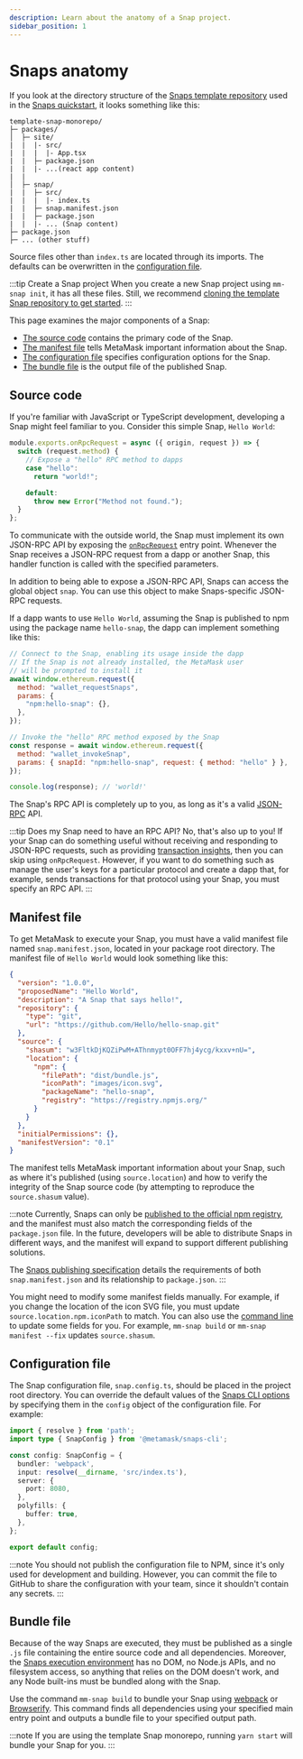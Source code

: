 ```yaml
---
description: Learn about the anatomy of a Snap project.
sidebar_position: 1
---
```


# Snaps anatomy

If you look at the directory structure of the
[Snaps template repository](https://github.com/MetaMask/template-snap-monorepo) used in the
[Snaps quickstart](../get-started/quickstart.mdx), it looks something like this:

```text
template-snap-monorepo/
├─ packages/
│  ├─ site/
|  |  |- src/
|  |  |  |- App.tsx
|  |  ├─ package.json
|  |  |- ...(react app content)
|  |
│  ├─ snap/
|  |  ├─ src/
|  |  |  |- index.ts
|  |  ├─ snap.manifest.json
|  |  ├─ package.json
|  |  |- ... (Snap content)
├─ package.json
├─ ... (other stuff)
```

Source files other than `index.ts` are located through its imports.
The defaults can be overwritten in the [configuration file](#configuration-file).

:::tip Create a Snap project
When you create a new Snap project using `mm-snap init`, it has all these files.
Still, we recommend
[cloning the template Snap repository to get started](../get-started/quickstart.mdx).
:::

This page examines the major components of a Snap:

- [The source code](#source-code) contains the primary code of the Snap.
- [The manifest file](#manifest-file) tells MetaMask important information about the Snap.
- [The configuration file](#configuration-file) specifies configuration options for the Snap.
- [The bundle file](#bundle-file) is the output file of the published Snap.

## Source code

If you're familiar with JavaScript or TypeScript development, developing a Snap might feel familiar
to you.
Consider this simple Snap, `Hello World`:

```typescript title="index.ts"
module.exports.onRpcRequest = async ({ origin, request }) => {
  switch (request.method) {
    // Expose a "hello" RPC method to dapps
    case "hello":
      return "world!";

    default:
      throw new Error("Method not found.");
  }
};
```

To communicate with the outside world, the Snap must implement its own JSON-RPC API by exposing the
[`onRpcRequest`](../reference/entry-points.md#onrpcrequest) entry point.
Whenever the Snap receives a JSON-RPC request from a dapp or another Snap, this handler function is
called with the specified parameters.

In addition to being able to expose a JSON-RPC API, Snaps can access the global object `snap`.
You can use this object to make Snaps-specific JSON-RPC requests.

If a dapp wants to use `Hello World`, assuming the Snap is published to npm using the package name `hello-snap`, the dapp can implement something like this:

```javascript
// Connect to the Snap, enabling its usage inside the dapp
// If the Snap is not already installed, the MetaMask user 
// will be prompted to install it
await window.ethereum.request({
  method: "wallet_requestSnaps",
  params: {
    "npm:hello-snap": {},
  },
});

// Invoke the "hello" RPC method exposed by the Snap
const response = await window.ethereum.request({
  method: "wallet_invokeSnap",
  params: { snapId: "npm:hello-snap", request: { method: "hello" } },
});

console.log(response); // 'world!'
```

The Snap's RPC API is completely up to you, as long as it's a valid
[JSON-RPC](https://www.jsonrpc.org/specification) API.

:::tip Does my Snap need to have an RPC API?
No, that's also up to you!
If your Snap can do something useful without receiving and responding to JSON-RPC requests, such as
providing [transaction insights](../reference/entry-points.md#ontransaction), then you can skip
using `onRpcRequest`.
However, if you want to do something such as manage the user's keys for a particular protocol and
create a dapp that, for example, sends transactions for that protocol using your Snap, you must
specify an RPC API.
:::

## Manifest file

To get MetaMask to execute your Snap, you must have a valid manifest file named `snap.manifest.json`,
located in your package root directory.
The manifest file of `Hello World` would look something like this:

```json
{
  "version": "1.0.0",
  "proposedName": "Hello World",
  "description": "A Snap that says hello!",
  "repository": {
    "type": "git",
    "url": "https://github.com/Hello/hello-snap.git"
  },
  "source": {
    "shasum": "w3FltkDjKQZiPwM+AThnmypt0OFF7hj4ycg/kxxv+nU=",
    "location": {
      "npm": {
        "filePath": "dist/bundle.js",
        "iconPath": "images/icon.svg",
        "packageName": "hello-snap",
        "registry": "https://registry.npmjs.org/"
      }
    }
  },
  "initialPermissions": {},
  "manifestVersion": "0.1"
}
```

The manifest tells MetaMask important information about your Snap, such as where it's published
(using `source.location`) and how to verify the integrity of the Snap source code (by attempting to
reproduce the `source.shasum` value).

:::note
Currently, Snaps can only be
[published to the official npm registry](https://docs.npmjs.com/packages-and-modules/contributing-packages-to-the-registry),
and the manifest must also match the corresponding fields of the `package.json` file.
In the future, developers will be able to distribute Snaps in different ways, and the manifest will
expand to support different publishing solutions.

The [Snaps publishing specification](https://github.com/MetaMask/SIPs/blob/main/SIPS/sip-9.md)
details the requirements of both `snap.manifest.json` and its relationship to `package.json`.
:::

You might need to modify some manifest fields manually.
For example, if you change the location of the icon SVG file, you must update
`source.location.npm.iconPath` to match.
You can also use the [command line](../reference/cli/index.md) to update some fields for you.
For example, `mm-snap build` or `mm-snap manifest --fix` updates `source.shasum`.

## Configuration file

The Snap configuration file, `snap.config.ts`, should be placed in the project root directory.
You can override the default values of the [Snaps CLI options](../reference/cli/options.md) by specifying
them in the `config` object of the configuration file.
For example:

```ts
import { resolve } from 'path';
import type { SnapConfig } from '@metamask/snaps-cli';

const config: SnapConfig = {
  bundler: 'webpack',
  input: resolve(__dirname, 'src/index.ts'),
  server: {
    port: 8080,
  },
  polyfills: {
    buffer: true,
  },
};

export default config;
```

:::note
You should not publish the configuration file to NPM, since it's only used for development and
building.
However, you can commit the file to GitHub to share the configuration with your team, since it
shouldn't contain any secrets.
:::

## Bundle file

Because of the way Snaps are executed, they must be published as a single `.js` file containing the
entire source code and all dependencies.
Moreover, the [Snaps execution environment](execution-environment.md) has no DOM, no Node.js
APIs, and no filesystem access, so anything that relies on the DOM doesn't work, and any Node
built-ins must be bundled along with the Snap.

Use the command `mm-snap build` to bundle your Snap using 
[webpack](https://webpack.js.org/) or 
[Browserify](https://browserify.org).
This command finds all dependencies using your specified main entry point and outputs a bundle
file to your specified output path.

:::note
If you are using the template Snap monorepo, running `yarn start` will bundle your Snap for you.
:::
